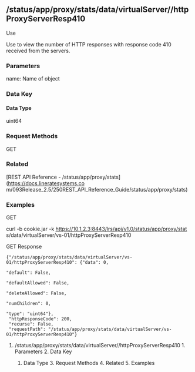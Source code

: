 ## /status/app/proxy/stats/data/virtualServer/<name>/httpProxyServerResp410

Use

Use to view the number of HTTP responses with response code 410 received from
the servers.

### Parameters

name: Name of object

### Data Key

#### Data Type

uint64

### Request Methods

GET

### Related

[REST API Reference - /status/app/proxy/stats](https://docs.lineratesystems.co
m/093Release_2.5/250REST_API_Reference_Guide/status/app/proxy/stats)

### Examples

GET

curl -b cookie.jar -k https://10.1.2.3:8443/lrs/api/v1.0/status/app/proxy/stat
s/data/virtualServer/vs-01/httpProxyServerResp410

GET Response

    
    {"/status/app/proxy/stats/data/virtualServer/vs-01/httpProxyServerResp410": {"data": 0,
                                                                               "default": False,
                                                                               "defaultAllowed": False,
                                                                               "deleteAllowed": False,
                                                                               "numChildren": 0,
                                                                               "type": "uint64"},
     "httpResponseCode": 200,
     "recurse": False,
     "requestPath": "/status/app/proxy/stats/data/virtualServer/vs-01/httpProxyServerResp410"}
    

  1. /status/app/proxy/stats/data/virtualServer/<name>/httpProxyServerResp410
    1. Parameters
    2. Data Key
      1. Data Type
    3. Request Methods
    4. Related
    5. Examples


